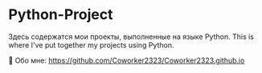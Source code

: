 # Python-Project
Здесь содержатся мои проекты, выполненные на языке Python. This is where I've put together my projects using Python.

📌 Обо мне: https://github.com/Coworker2323/Coworker2323.github.io

